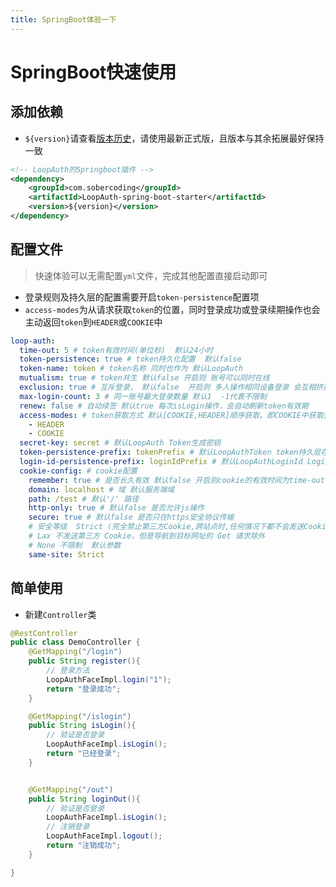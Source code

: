 ```yaml
---
title: SpringBoot体验一下
---
```


# SpringBoot快速使用

## 添加依赖

- `${version}`请查看[版本历史](../preamble/cite.md#版本历史)，请使用最新正式版，且版本与其余拓展最好保持一致

```xml
<!-- LoopAuth的Springboot插件 -->
<dependency>
    <groupId>com.sobercoding</groupId>
    <artifactId>LoopAuth-spring-boot-starter</artifactId>
    <version>${version}</version>
</dependency>
```

## 配置文件

> 快速体验可以无需配置`yml`文件，完成其他配置直接启动即可

- 登录规则及持久层的配置需要开启`token-persistence`配置项
- `access-modes`为从请求获取`token`的位置，同时登录成功或登录续期操作也会主动返回`token`到`HEADER`或`COOKIE`中

```yml
loop-auth:
  time-out: 5 # token有效时间(单位秒)  默认24小时
  token-persistence: true # token持久化配置  默认false
  token-name: token # token名称 同时也作为 默认LoopAuth
  mutualism: true # token共生 默认false 开启则 账号可以同时在线
  exclusion: true # 互斥登录， 默认false  开启则 多人操作相同设备登录 会互相挤掉线（只有在 mutualism=true 时此配置才有效）
  max-login-count: 3 # 同一账号最大登录数量 默认1  -1代表不限制
  renew: false # 自动续签 默认true 每次isLogin操作，会自动刷新token有效期
  access-modes: # token获取方式 默认[COOKIE,HEADER]顺序获取。即COOKIE中获取到鉴权成功，则不前往HEADER获取
    - HEADER
    - COOKIE
  secret-key: secret # 默认LoopAuth Token生成密钥
  token-persistence-prefix: tokenPrefix # 默认LoopAuthToken token持久层存储的前缀
  login-id-persistence-prefix: loginIdPrefix # 默认LoopAuthLoginId LoginId持久层存储的前缀
  cookie-config: # cookie配置
    remember: true # 是否长久有效 默认false 开启则cookie的有效时间为time-out,关闭则网页关闭后cookie丢失
    domain: localhost # 域 默认服务端域
    path: /test # 默认'/' 路径
    http-only: true # 默认false 是否允许js操作
    secure: true # 默认false 是否只在https安全协议传输
    # 安全等级  Strict (完全禁止第三方Cookie,跨站点时,任何情况下都不会发送Cookie)
    # Lax 不发送第三方 Cookie，但是导航到目标网址的 Get 请求除外
    # None 不限制  默认参数
    same-site: Strict
```

## 简单使用
- 新建`Controller`类

```java
@RestController
public class DemoController {
    @GetMapping("/login")
    public String register(){
        // 登录方法
        LoopAuthFaceImpl.login("1");
        return "登录成功";
    }

    @GetMapping("/islogin")
    public String isLogin(){
        // 验证是否登录
        LoopAuthFaceImpl.isLogin();
        return "已经登录";
    }


    @GetMapping("/out")
    public String loginOut(){
        // 验证是否登录
        LoopAuthFaceImpl.isLogin();
        // 注销登录
        LoopAuthFaceImpl.logout();
        return "注销成功";
    }

}
```